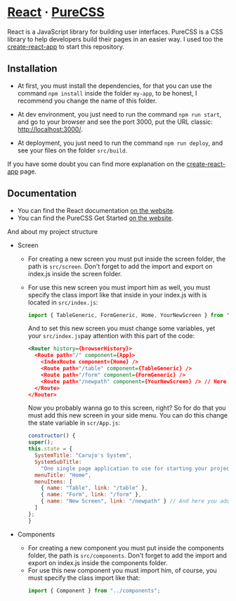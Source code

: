 # [React](https://reactjs.org/) &middot; [PureCSS](https://purecss.io/)

React is a JavaScript library for building user interfaces. PureCSS is a CSS library to help developers build their pages in an easier way.
I used too the [create-react-app](https://facebook.github.io/create-react-app/docs/getting-started) to start this repository.

## Installation

- At first, you must install the dependencies,
  for that you can use the command `npm install` inside the folder `my-app`, to be honest, I recommend you change the name of this folder.

- At dev environment, you just need to run the command `npm run start`, and go to your browser and see the port 3000, put the URL classic: [http://localhost:3000/](http://localhost:3000/).

- At deployment, you just need to run the command `npm run deploy`, and see your files on the folder `src/build`.

If you have some doubt you can find more explanation on the [create-react-app](https://facebook.github.io/create-react-app/docs/getting-started) page.

## Documentation

- You can find the React documentation [on the website](https://reactjs.org/docs).
- You can find the PureCSS Get Started [on the website](https://purecss.io/start/).

And about my project structure

- Screen

  - For creating a new screen you must put inside the screen folder, the path is `src/screen`. Don't forget to add the import and export on index.js inside the screen folder.
  - For use this new screen you must import him as well, you must specify the class import like that inside in your index.js with is located in `src/index.js`:

    ```jsx
    import { TableGeneric, FormGeneric, Home, YourNewScreen } from "./screen";
    ```

    And to set this new screen you must change some variables, yet your `src/index.js`pay attention with this part of the code:

    ```xml
    <Router history={browserHistory}>
      <Route path="/" component={App}>
        <IndexRoute component={Home} />
        <Route path="/table" component={TableGeneric} />
        <Route path="/form" component={FormGeneric} />
        <Route path="/newpath" component={YourNewScreen} /> // Here comes your new line
      </Route>
    </Router>
    ```

    Now you probably wanna go to this screen, right? So for do that you must add this new screen in your side menu. You can do this change the state variable in `scr/App.js`:

    ```js
    constructor() {
    super();
    this.state = {
      SystemTitle: "Carujo's System",
      SystemSubTitle:
        "One single page application to use for starting your project",
      menuTitle: "Home",
      menuItems: [
        { name: "Table", link: "/table" },
        { name: "Form", link: "/form" },
        { name: "New Screen", link: "/newpath" } // And here you add a new item in your side menu
      ]
    };
    }
    ```

- Components
  - For creating a new component you must put inside the components folder, the path is `src/components`. Don't forget to add the import and export on index.js inside the components folder.
  - For use this new component you must import him, of course, you must specify the class import like that:
    ```jsx
    import { Component } from "../components";
    ```
